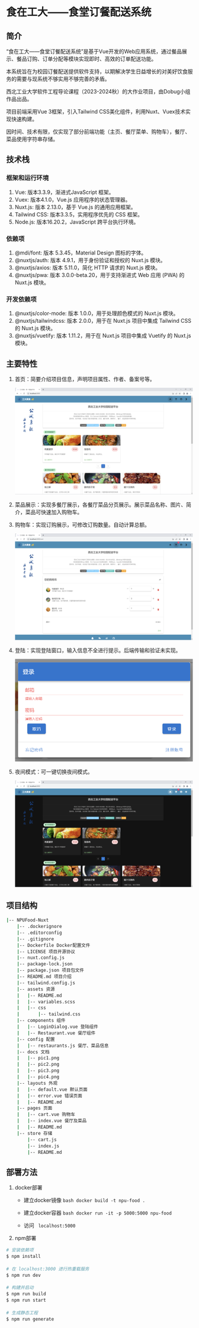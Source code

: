 # 食在工大——食堂订餐配送系统

## 简介

“食在工大——食堂订餐配送系统”是基于Vue开发的Web应用系统，通过餐品展示、餐品订购、订单分配等模块实现即时、高效的订单配送功能。 

本系统旨在为校园订餐配送提供软件支持，以期解决学生日益增长的对美好饮食服务的需要与现系统不够实用不够完善的矛盾。

西北工业大学软件工程导论课程（2023-2024秋）的大作业项目，由Dobug小组作品出品。

项目前端采用Vue 3框架，引入Tailwind CSS美化组件，利用Nuxt、Vuex技术实现快速构建。

因时间、技术有限，仅实现了部分前端功能（主页、餐厅菜单、购物车），餐厅、菜品使用字符串存储。

## 技术栈

### 框架和运行环境

1. Vue: 版本3.3.9，渐进式JavaScript 框架。
2. Vuex: 版本4.1.0，Vue.js 应用程序的状态管理器。
3. Nuxt.js: 版本 2.13.0，基于 Vue.js 的通用应用框架。
4. Tailwind CSS: 版本3.3.5，实用程序优先的 CSS 框架。
5. Node.js: 版本16.20.2，JavaScript 跨平台执行环境。

### 依赖项

1. @mdi/font: 版本 5.3.45，Material Design 图标的字体。
2. @nuxtjs/auth: 版本 4.9.1，用于身份验证和授权的 Nuxt.js 模块。
3. @nuxtjs/axios: 版本 5.11.0，简化 HTTP 请求的 Nuxt.js 模块。
4. @nuxtjs/pwa: 版本 3.0.0-beta.20，用于支持渐进式 Web 应用 (PWA) 的 Nuxt.js 模块。

### 开发依赖项

1. @nuxtjs/color-mode: 版本 1.0.0，用于处理颜色模式的 Nuxt.js 模块。
2. @nuxtjs/tailwindcss: 版本 2.0.0，用于在 Nuxt.js 项目中集成 Tailwind CSS 的 Nuxt.js 模块。
3. @nuxtjs/vuetify: 版本 1.11.2，用于在 Nuxt.js 项目中集成 Vuetify 的 Nuxt.js 模块。

## 主要特性

1. 首页：简要介绍项目信息，声明项目属性、作者、备案号等。

   ![pic1](./docs/pic1.png)

2. 菜品展示：实现多餐厅展示，各餐厅菜品分页展示。展示菜品名称、图片、简介，菜品可快速加入购物车。

3. 购物车：实现订购展示，可修改订购数量。自动计算总额。

   ![pic2](./docs/pic2.png)

4. 登陆：实现登陆窗口，输入信息不全进行提示。后端传输和验证未实现。

   ![pic3](./docs/pic3.png)

5. 夜间模式：可一键切换夜间模式。

   ![pic4](./docs/pic4.png)

## 项目结构

```bash
|-- NPUFood-Nuxt
    |-- .dockerignore
    |-- .editorconfig
    |-- .gitignore
    |-- Dockerfile Docker配置文件
    |-- LICENSE 项目开源协议
    |-- nuxt.config.js
    |-- package-lock.json
    |-- package.json 项目包文件
    |-- README.md 项目介绍
    |-- tailwind.config.js
    |-- assets 资源
    |   |-- README.md
    |   |-- variables.scss
    |   |-- css
    |       |-- tailwind.css
    |-- components 组件
    |   |-- LoginDialog.vue 登陆组件
    |   |-- Restaurant.vue 餐厅组件
    |-- config 配置
    |   |-- restaurants.js 餐厅、菜品信息
    |-- docs 文档
    |   |-- pic1.png
    |   |-- pic2.png
    |   |-- pic3.png
    |   |-- pic4.png
    |-- layouts 外观
    |   |-- default.vue 默认页面
    |   |-- error.vue 错误页面
    |   |-- README.md
    |-- pages 页面
    |   |-- cart.vue 购物车
    |   |-- index.vue 餐厅及菜品
    |   |-- README.md
    |-- store 存储
        |-- cart.js
        |-- index.js
        |-- README.md
```

## 部署方法

1. docker部署
   - 建立docker镜像
     ```bash docker build -t npu-food .  ```

   - 建立docker容器
     ```bash docker run -it -p 5000:5000 npu-food```

   - 访问 ``` localhost:5000```

2. npm部署

```bash
# 安装依赖项
$ npm install

# 在 localhost:3000 进行热重载服务
$ npm run dev

# 构建并启动
$ npm run build
$ npm run start

# 生成静态工程
$ npm run generate
```
